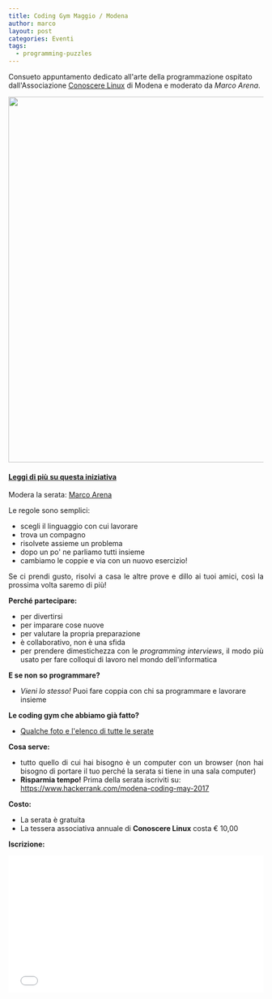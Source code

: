 ```yaml
---
title: Coding Gym Maggio / Modena
author: marco
layout: post
categories: Eventi
tags:
  - programming-puzzles
---
```



Consueto appuntamento dedicato all'arte della programmazione ospitato dall'Associazione <a href="http://conoscerelinux.org" target="_blank" rel="noopener noreferrer">Conoscere Linux</a> di Modena e moderato da <em>Marco Arena</em>.

<center><img class="size-large" src="https://i2.wp.com/www.italiancpp.org/wp-content/uploads/2016/04/WP_20170124_21_20_08_Pro.jpg?fit=1460%2C721" width="1281" height="721" /></center><!--more-->
<h4><a href="http://www.italiancpp.org/2016/04/12/italian-coding-dojo/" target="_blank" rel="noopener noreferrer">Leggi di più su questa iniziativa</a></h4>
Modera la serata: <a href="https://it.linkedin.com/in/marcoarena" target="_blank" rel="noopener noreferrer">Marco Arena</a>

Le regole sono semplici:
<ul>
 	<li>scegli il linguaggio con cui lavorare</li>
 	<li>trova un compagno</li>
 	<li>risolvete assieme un problema</li>
 	<li>dopo un po' ne parliamo tutti insieme</li>
 	<li>cambiamo le coppie e via con un nuovo esercizio!</li>
</ul>
<p style="text-align: justify;">Se ci prendi gusto, risolvi a casa le altre prove e dillo ai tuoi amici, così la prossima volta saremo di più!</p>
<strong>Perché partecipare:</strong>
<ul>
 	<li>per divertirsi</li>
 	<li>per imparare cose nuove</li>
 	<li>per valutare la propria preparazione</li>
 	<li>è collaborativo, non è una sfida</li>
 	<li style="text-align: justify;">per prendere dimestichezza con le <em>programming interviews</em>, il modo più usato per fare colloqui di lavoro nel mondo dell'informatica</li>
</ul>
<strong>E se non so programmare?</strong>
<ul>
 	<li><em>Vieni lo stesso!</em> Puoi fare coppia con chi sa programmare e lavorare insieme</li>
</ul>
<strong>Le coding gym che abbiamo già fatto?</strong>
<ul>
 	<li><a href="http://www.italiancpp.org/coding-gyms">Qualche foto e l'elenco di tutte le serate</a></li>
</ul>
<strong>Cosa serve:</strong>
<ul>
 	<li style="text-align: justify;">tutto quello di cui hai bisogno è un computer con un browser (non hai bisogno di portare il tuo perché la serata si tiene in una sala computer)</li>
 	<li><strong>Risparmia tempo!</strong> Prima della serata iscriviti su:
<a href="https://www.hackerrank.com/modena-coding-may-2017">https://www.hackerrank.com/modena-coding-may-2017</a></li>
</ul>
<strong>Costo:</strong>
<ul>
 	<li>La serata è gratuita</li>
 	<li>La tessera associativa annuale di <strong>Conoscere Linux</strong> costa € 10,00</li>
</ul>
<strong>Iscrizione:</strong>
<p style="text-align: justify;"><iframe src="//eventbrite.it/tickets-external?eid=33882587732&amp;ref=etckt" width="100%" height="270" frameborder="0" marginwidth="5" marginheight="5" scrolling="auto"></iframe></p>
